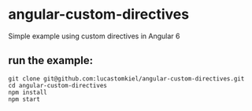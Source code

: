 # angular-custom-directives
Simple example using custom directives in Angular 6

## run the example:
```
git clone git@github.com:lucastomkiel/angular-custom-directives.git
cd angular-custom-directives
npm install
npm start
```